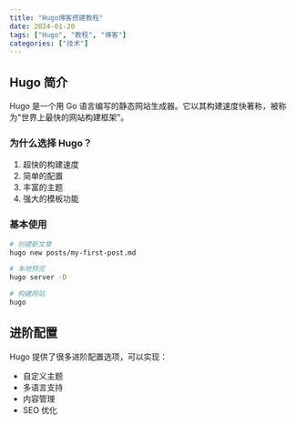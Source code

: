 ```yaml
---
title: "Hugo博客搭建教程"
date: 2024-01-20
tags: ["Hugo", "教程", "博客"]
categories: ["技术"]
---
```


## Hugo 简介

Hugo 是一个用 Go 语言编写的静态网站生成器。它以其构建速度快著称，被称为"世界上最快的网站构建框架"。

### 为什么选择 Hugo？

1. 超快的构建速度
2. 简单的配置
3. 丰富的主题
4. 强大的模板功能

### 基本使用

```bash
# 创建新文章
hugo new posts/my-first-post.md

# 本地预览
hugo server -D

# 构建网站
hugo
```

## 进阶配置

Hugo 提供了很多进阶配置选项，可以实现：
- 自定义主题
- 多语言支持
- 内容管理
- SEO 优化 